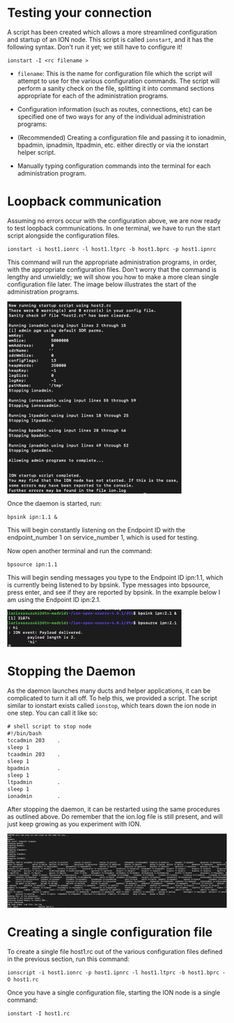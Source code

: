 # Testing your connection 

A script has been created which allows a more streamlined configuration and startup of an ION node. This script is called `ionstart`, and it has the following syntax. Don't run it yet; we still have to configure it!

````
ionstart -I <rc filename >
````

- `filename`: This is the name for configuration file which the script will attempt to use for the various configuration commands. The script will perform a sanity check on the file, splitting it into command sections appropriate for each of the administration programs.  
- Configuration information (such as routes, connections, etc) can be specified one of two ways for any of the individual administration programs:

- (Recommended) Creating a configuration file and passing it to ionadmin, bpadmin, ipnadmin, ltpadmin, etc. either directly or via the ionstart helper script.
- Manually typing configuration commands into the terminal for each administration program.

# Loopback communication

Assuming no errors occur with the configuration above, we are now ready to test loopback communications. In one terminal, we have to run the start script alongside the configuration files. 

````
ionstart -i host1.ionrc -l host1.ltprc -b host1.bprc -p host1.ipnrc
````

This command will run the appropriate administration programs, in order, with the appropriate configuration files. Don't worry that the command is lengthy and unwieldly; we will show you how to make a more clean single configuration file later. The image below illustrates the start of the administration programs.

<img src="https://github.com/lasuzuki/dtn-gcp/blob/main/blob/img3.png" width=400 align=center>

Once the daemon is started, run:

````
bpsink ipn:1.1 &
````

This will begin constantly listening on the Endpoint ID with the endpoint_number 1 on service_number 1, which is used for testing.

Now open another terminal and run the command:

````
bpsource ipn:1.1
```` 

This will begin sending messages you type to the Endpoint ID ipn:1.1, which is currently being listened to by bpsink. Type messages into bpsource, press enter, and see if they are reported by bpsink. In the example below I am using the Endpoint ID ipn:2.1.

<img src="https://github.com/lasuzuki/dtn-gcp/blob/main/blob/img4.png" width=400 align=center>


# Stopping the Daemon

As the daemon launches many ducts and helper applications, it can be complicated to turn it all off. To help this, we provided a script. The script similar to ionstart exists called `ionstop`, which tears down the ion node in one step. You can call it like so:

````
# shell script to stop node
#!/bin/bash
tccadmin 203    .
sleep 1
tcaadmin 203    .
sleep 1
bpadmin         .
sleep 1
ltpadmin        .
sleep 1
ionadmin        .
````

After stopping the daemon, it can be restarted using the same procedures as outlined above. Do remember that the ion.log file is still present, and will just keep growing as you experiment with ION.

<img src="https://github.com/lasuzuki/dtn-gcp/blob/main/blob/img5.png" width=600 align=center>


# Creating a single configuration file

To create a single file host1.rc out of the various configuration files defined in the previous section, run this command:

````
ionscript -i host1.ionrc -p host1.ipnrc -l host1.ltprc -b host1.bprc -O host1.rc
````

Once you have a single configuration file, starting the ION node is a single command:

````
ionstart -I host1.rc
````
